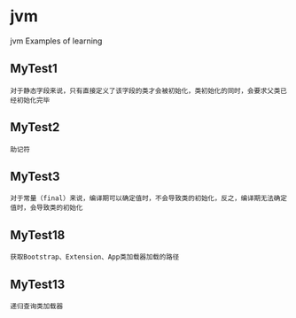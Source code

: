 # jvm
jvm Examples of learning

## MyTest1
    对于静态字段来说，只有直接定义了该字段的类才会被初始化，类初始化的同时，会要求父类已经初始化完毕
## MyTest2
    助记符
## MyTest3
    对于常量（final）来说，编译期可以确定值时，不会导致类的初始化，反之，编译期无法确定值时，会导致类的初始化
## MyTest18
    获取Bootstrap、Extension、App类加载器加载的路径    
## MyTest13
    递归查询类加载器